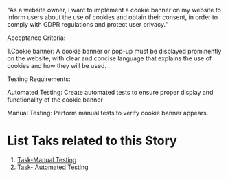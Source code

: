 "As a website owner, I want to implement a cookie banner on my website to inform users about the use of cookies and obtain their consent, in order to comply with GDPR regulations and protect user privacy."

Acceptance Criteria:

1.Cookie banner: A cookie banner or pop-up must be displayed prominently on the website, with clear and concise language that explains the use of cookies and how they will be used.
.

Testing Requirements:

Automated Testing: Create automated tests to ensure proper display and functionality of the cookie banner 

Manual Testing: Perform manual tests to verify cookie banner appears.

# List Taks related to this Story
1. [Task-Manual Testing](documentation/templates/theme/initiatives/epics/stories/tasks/cookieManualTestTask.md)
2. [Task- Automated Testing](documentation/templates/theme/initiatives/epics/stories/tasks/cookieAutomatedTestTask.md)